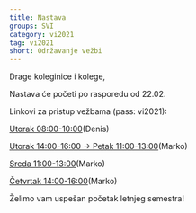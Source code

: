 ```yaml
---
title: Nastava
groups: SVI
category: vi2021
tag: vi2021
short: Održavanje vežbi
---
```

Drage koleginice i kolege,

Nastava će početi po rasporedu od 22.02.

Linkovi za pristup vežbama (pass: vi2021):

[Utorak 08:00-10:00](https://matf.webex.com/matf/j.php?MTID=mf73ec0dabcab4c0ff1b62e050c68f4a1)(Denis)

[Utorak 14:00-16:00 -> Petak 11:00-13:00](https://matf.webex.com/matf/j.php?MTID=md497cc0cce3f3f03e547379d6f6e2e4e)(Marko)

[Sreda 11:00-13:00](https://matf.webex.com/matf/j.php?MTID=m1cd66566d9615193cf454048be7a690c)(Marko)

[Četvrtak 14:00-16:00](https://matf.webex.com/matf/j.php?MTID=mf574f44f4f6a860ad3dd8e7cdacae216)(Marko)

Želimo vam uspešan početak letnjeg semestra!
